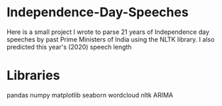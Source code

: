 # Independence-Day-Speeches

Here is a small project I wrote to parse 21 years of Independence day speeches by past Prime Ministers of India using the NLTK library. I also predicted this year's (2020) speech length


# Libraries
pandas
numpy
matplotlib
seaborn
wordcloud
nltk
ARIMA
